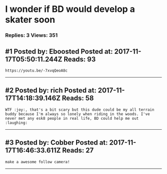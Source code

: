# I wonder if BD would develop a skater soon

### Replies: 3 Views: 351

## \#1 Posted by: Eboosted Posted at: 2017-11-17T05:50:11.244Z Reads: 93

```
https://youtu.be/-7xvqQeoA8c
```

---
## \#2 Posted by: rich Posted at: 2017-11-17T14:18:39.146Z Reads: 58

```
WTF :joy:, that's a bit scary but this dude could be my all terrain buddy because I'm always so lonely when riding in the woods. I've never met any esk8 people in real life, BD could help me out :laughing:
```

---
## \#3 Posted by: Cobber Posted at: 2017-11-17T16:46:33.611Z Reads: 27

```
make a awesome follow camera!
```

---
